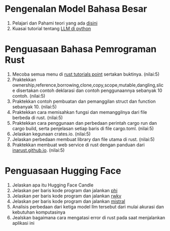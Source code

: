 # Pengenalan Model Bahasa Besar

1. Pelajari dan Pahami teori yang ada [disini](https://rpradeepmenon.medium.com/introduction-to-large-language-models-and-the-transformer-architecture-534408ed7e61)
2. Kuasai tutorial tentang [LLM di python](https://huggingface.co/docs/transformers/llm_tutorial)

# Penguasaan Bahasa Pemrograman Rust
1. Mecoba semua menu di [rust tutorials point](https://www.tutorialspoint.com/rust/rust_quick_guide.htm) sertakan buktinya. (nilai:5)
2. Praktekkan ownership,reference,borrowing,clone,copy,scope,mutable,dangling,slice disertakan contoh deklarasi dan contoh penggunaannya sebanyak 10 contoh. (nilai:5)
3. Praktekkan contoh pembuatan dan pemanggilan struct dan function sebanyak 10. (nilai:5)
4. Praktekkan cara memisahkan fungsi dan memanggilnya dari file berbeda di rust. (nilai:5)
5. Praktekkan cara penggunaan dan perbedaan perintah cargo run dan cargo build, serta penjelasan setiap baris di file cargo.toml. (nilai:5)
6. Jelaskan kegunaan crates.io. (nilai:5)
7. Jelaskan perbedaan membuat library dan file utama di rust. (nilai:5)
8. Praktekkan membuat web service di rust dengan panduan dari [inarust.github.io](https://inarust.github.io/). (nilai:5)


# Penguasaan Hugging Face

1. Jelaskan apa itu Hugging Face Candle
2. Jelaskan per baris kode program dan jalankan [phi](https://github.com/mymyid/phi)
3. Jelaskan per baris kode program dan jalankan [rwkv](https://github.com/mymyid/rwkv)
4. Jelaskan per baris kode program dan jalankan [mistral](https://github.com/mymyid/mistral)
5. Analisis perbedaan dari ketiga model llm tersebut dari mulai akurasi dan kebutuhan komputasinya
6. Jealskan bagaimana cara mengatasi error di rust pada saat menjalankan aplikasi ini
